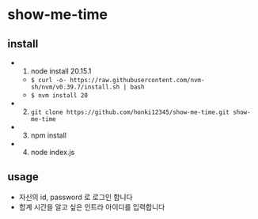 # show-me-time

## install

- 1. node install 20.15.1
  - `$ curl -o- https://raw.githubusercontent.com/nvm-sh/nvm/v0.39.7/install.sh | bash`
  - `$ nvm install 20`
- 2. `git clone https://github.com/honki12345/show-me-time.git show-me-time`
- 3. npm install
- 4. node index.js
 
## usage

- 자신의 id, password 로 로그인 합니다
- 합계 시간을 알고 싶은 인트라 아이디를 입력합니다
